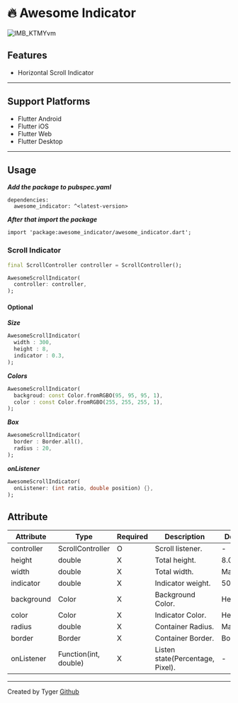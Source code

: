 # 🔥 Awesome Indicator

![IMB_KTMYvm](https://github.com/boglbbogl/awesome_indicator/assets/75574246/d94d1901-f7f3-4156-8d7c-56ceef4c1d62)

## Features

- Horizontal Scroll Indicator

-----------

## Support Platforms

- Flutter Android
- Flutter iOS
- Flutter Web
- Flutter Desktop

-----

## Usage

**_Add the package to pubspec.yaml_**

```
dependencies:
  awesome_indicator: ^<latest-version>
```

**_After that import the package_**

```
import 'package:awesome_indicator/awesome_indicator.dart';
```

### Scroll Indicator


```dart
final ScrollController controller = ScrollController();

AwesomeScrollIndicator(
  controller: controller,
);
```

#### Optional

**_Size_**


```dart
AwesomeScrollIndicator(
  width : 300,
  height : 8,
  indicator : 0.3,
);
```

**_Colors_**


```dart
AwesomeScrollIndicator(
  backgroud: const Color.fromRGBO(95, 95, 95, 1),
  color : const Color.fromRGBO(255, 255, 255, 1),
);
```

**_Box_**


```dart
AwesomeScrollIndicator(
  border : Border.all(),
  radius : 20,
);
```

**_onListener_**


```dart
AwesomeScrollIndicator(
  onListener: (int ratio, double position) {},
);
```

## Attribute

| Attribute      | Type     | Required  | Description                 | Default Value                 |
| -------------- | --------------------- | ------------------------------------------------------------------------------------------------------------------------------------------------------------------------------------------------------------------------------------------------------------------------------------------------------------------------------------------------------------------------------------------------------------- | ------------------------ | ------------------------ |
| controller     | ScrollController      | O  | Scroll listener.                  | -               | 
| height         | double                | X  | Total height.                     | 8.0             | 
| width          | double                | X  | Total width.                      | Max width       | 
| indicator      | double                | X  | Indicator weight.                 | 50%             | 
| background     | Color                 | X  | Background Color.                 | Hex(#C3C3C3)    | 
| color          | Color                 | X  | Indicator Color.                  | Hex(#000000)    | 
| radius         | double                | X  | Container Radius.                 | Max width       | 
| border         | Border                | X  | Container Border.                 | Border.none     | 
| onListener     | Function(int, double) | X  | Listen state(Percentage, Pixel).  | -               | 






--------

Created by Tyger [Github](https://github.com/boglbbogl)
